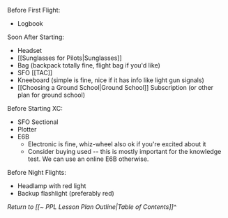 Before First Flight:
- Logbook

Soon After Starting:
- Headset
- [[Sunglasses for Pilots|Sunglasses]]
- Bag (backpack totally fine, flight bag if you'd like)
- SFO [[TAC]]
- Kneeboard (simple is fine, nice if it has info like light gun signals)
- [[Choosing a Ground School|Ground School]] Subscription (or other plan for ground school)

Before Starting XC:
- SFO Sectional
- Plotter
- E6B
	- Electronic is fine, whiz-wheel also ok if you're excited about it
	- Consider buying used -- this is mostly important for the knowledge test. We can use an online E6B otherwise.

Before Night Flights:
- Headlamp with red light
- Backup flashlight (preferably red)

*Return to [[~ PPL Lesson Plan Outline|Table of Contents]]^*